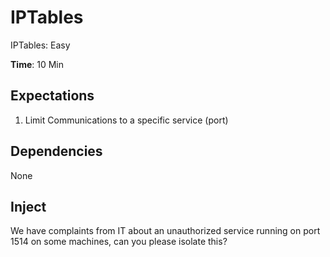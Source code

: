 # IPTables
IPTables: Easy

**Time**: 10 Min

## Expectations 
1. Limit Communications to a specific service (port)

## Dependencies
None

## Inject
We have complaints from IT about an unauthorized service running on port 1514 on some machines, can you please isolate this?